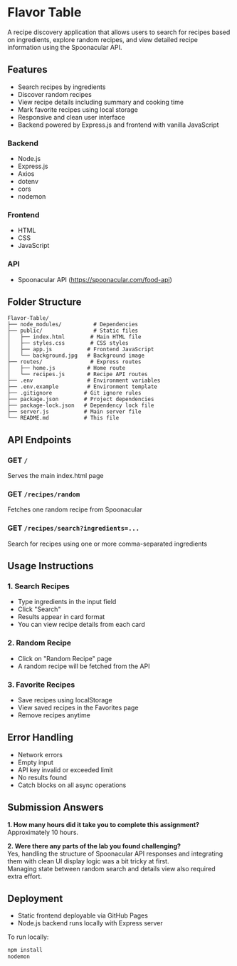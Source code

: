 # Flavor Table

A recipe discovery application that allows users to search for recipes based on ingredients, explore random recipes, and view detailed recipe information using the Spoonacular API.

## Features

- Search recipes by ingredients
- Discover random recipes
- View recipe details including summary and cooking time
- Mark favorite recipes using local storage
- Responsive and clean user interface
- Backend powered by Express.js and frontend with vanilla JavaScript

### Backend
- Node.js
- Express.js
- Axios
- dotenv
- cors
- nodemon

### Frontend
- HTML
- CSS
- JavaScript 

### API
- Spoonacular API (https://spoonacular.com/food-api)

## Folder Structure
```
Flavor-Table/
├── node_modules/          # Dependencies
├── public/                # Static files
│   ├── index.html        # Main HTML file
│   ├── styles.css        # CSS styles
│   ├── app.js           # Frontend JavaScript
│   └── background.jpg   # Background image
├── routes/               # Express routes
│   ├── home.js          # Home route
│   └── recipes.js       # Recipe API routes
├── .env                 # Environment variables
├── .env.example         # Environment template
├── .gitignore          # Git ignore rules
├── package.json        # Project dependencies
├── package-lock.json   # Dependency lock file
├── server.js           # Main server file
└── README.md           # This file
```


## API Endpoints

### GET `/`
Serves the main index.html page

### GET `/recipes/random`
Fetches one random recipe from Spoonacular

### GET `/recipes/search?ingredients=...`
Search for recipes using one or more comma-separated ingredients

## Usage Instructions

### 1. Search Recipes
- Type ingredients in the input field
- Click "Search"
- Results appear in card format
- You can view recipe details from each card

### 2. Random Recipe
- Click on "Random Recipe" page
- A random recipe will be fetched from the API

### 3. Favorite Recipes
- Save recipes using localStorage
- View saved recipes in the Favorites page
- Remove recipes anytime


## Error Handling

- Network errors
- Empty input
- API key invalid or exceeded limit
- No results found
- Catch blocks on all async operations

## Submission Answers

**1. How many hours did it take you to complete this assignment?**  
Approximately 10 hours.

**2. Were there any parts of the lab you found challenging?**  
Yes, handling the structure of Spoonacular API responses and integrating them with clean UI display logic was a bit tricky at first.  
Managing state between random search and details view also required extra effort.

## Deployment

- Static frontend deployable via GitHub Pages
- Node.js backend runs locally with Express server

To run locally:
```bash
npm install
nodemon